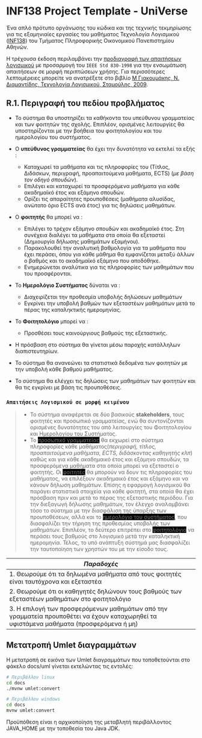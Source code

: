 # INF138 Project Template - UniVerse

Ένα απλό πρότυπο οργάνωσης του κώδικα και της τεχνικής τεκμηρίωσης για τις εξαμηνιαίες εργασίες του μαθήματος Τεχνολογία Λογισμικού ([INF138](https://eclass.aueb.gr/courses/INF138/)) του Τμήματος Πληροφορικής Οικονομικού Πανεπιστημίου Αθηνών.

Η τρέχουσα έκδοση περιλαμβάνει την [προδιαγραφή των απαιτήσεων λογισμικού](docs/markdown/software-requirements.md) με προσαρμογή του `IEEE Std 830-1998` για την ενσωμάτωση απαιτήσεων σε μορφή περιπτώσεων χρήσης. Για περισσότερες λεπτομέρειες μπορείτε να ανατρέξετε στο βιβλίο [Μ Γιακουμάκης, Ν. Διαμαντίδης, Τεχνολογία Λογισμικού, Σταμούλης, 2009](https://www.softeng.gr).

##  R.1. Περιγραφή του πεδίου προβλήματος 
-	Το σύστημα θα υποστηρίζει τα καθήκοντα του υπεύθυνου γραμματείας και των φοιτητών της σχολής. Επιπλέον, ορισμένες λειτουργίες θα υποστηρίζονται με την βοήθεια του φοιτητολογίου και του ημερολογίου του συστήματος.
-	Ο **υπεύθυνος γραμματείας** θα έχει την δυνατότητα να εκτελεί τα εξής :
    -	Καταχωρεί τα μαθήματα και τις πληροφορίες του (Τίτλος, Διδάσκων, περιγραφή, προαπαιτούμενα μαθήματα, ΕCTS) (*με βάση τον οδηγό σπουδών*).
    -  	Επιλέγει και καταχωρεί τα προσφερόμενα μαθήματα για κάθε ακαδημαϊκό έτος και εξάμηνο σπουδών.
    -   Ορίζει τις απαραίτητες προυποθέσεις (μαθήματα αλυσίδας, ανώτατο όριο ECTS ανά έτος) για τις δηλώσεις μαθημάτων.
-   Ο **φοιτητής** θα μπορεί να :
    -	Επιλέγει το τρέχον εξάμηνο σπουδών και ακαδημαϊκό έτος. Στη συνέχεια διαλέγει τα μαθήματα στα οποία θα εξεταστεί (Δημιουργία δήλωσης μαθημάτων εξαμήνου).
    -	Παρακολουθεί την αναλυτική βαθμολογία για τα μαθήματα που έχει περάσει, όπου για κάθε μάθημα θα εμφανίζεται μεταξύ άλλων ο βαθμός και το ακαδημαϊκό εξάμηνο που αποδόθηκε.
    -   Ενημερώνεται αναλύτικα για τις πληροφορίες των μαθημάτων που του προσφέρονται. 
-	Το **Ημερολόγιο Συστήματος** δύναται να :
    -	Διαχειρίζεται την προθεσμία υποβολής δηλώσεων μαθημάτων
    -   Εγκρίνει την υποβολή βαθμών των εξεταστέων μαθημάτων μετά το πέρας της καταληκτικής ημερομηνίας.
-   Το **Φοιτητολόγιο** μπορεί να :
    -   Προσθέσει τους καινούργιους βαθμούς της εξεταστικής.

-	Η πρόσβαση στο σύστημα θα γίνεται μέσω παροχής κατάλληλων διαπιστευτηρίων.
-	Το σύστημα θα ανανεώνει τα στατιστικά δεδομένα των φοιτητών με την υποβολή κάθε βαθμού μαθήματος.
-   Το σύστημα θα ελέγχει τις δηλώσεις των μαθημάτων των φοιτητών και θα τις εγκρίνει με βάση τις προυποθέσεις.

### `Απαιτήσεις Λογισμικού σε μορφή κειμένου`
> - Το σύστημα αναφέρεται σε δύο βασικούς **stakeholders**, τους φοιτητές και προσωπικό γραμματείας, ενώ θα συντονίζονται ορισμένες δυνατότητες του από λειτουργίες του Φοιτητολογίου και Ημερολογίου του Συστήματος.  
> - Το <mark style= 'color:gray; background-color: black'>προσωπικό γραμματείας</mark> θα εκχωρεί στο σύστημα πληροφορίες κάθε μαθήματος(*περιγραφή, τίτλος, προαπαιτούμενα μαθήματα, ECTS, διδάσκοντας καθηγητής κλπ*) καθώς και για κάθε ακαδημαικό έτος και εξάμηνο σπουδών, τα προσφερόμενα μαθήματα στα οποία μπορεί να εξεταστεί ο φοιτητής. Οι <mark style= 'color:gray; background-color: black'>φοιτητές</mark> θα μπορούν να δουν τις πληροφορίες του μαθήματος, να επιλέξουν ακαδημαικό έτος και εξάμηνο και να κάνουν δήλωση μαθημάτων. Επίσης η εφαρμογή λογισμικού θα παράγει στατιστικά στοιχεία για κάθε φοιτητή, στα οποία θα έχει πρόσβαση πριν και μετά το πέρας της εξεταστικής περιόδου. Για την διεξαγωγή δήλωσης μαθημάτων, τον έλεγχο αναλαμβάνει τόσο το σύστημα με την διασφάλιση της ύπαρξης των προυποθέσεων, αλλά και το <mark style= 'color:gray; background-color: black'>ημερολόγιο του συστήματος</mark>, που διασφαλίζει την τήρηση της προθεσμίας υποβολής των μαθημάτων. Επιπλέον, το δεύτερο επιτρέπει στο <mark style= 'color:gray; background-color: black'>φοιτητολόγιο</mark> να περάσει τους βαθμούς στο λογισμικό μετά την καταληκτική ημερομηνία. Τέλος, το υπό ανάπτυξη σύστημά μας διασφαλίζει την ταυτοποίηση των χρηστών του με την είσοδο τους.

| <center>***Παραδοχές***</center> |
| --------------- |
|1. Θεωρούμε ότι τα δηλωμένα μαθήματα από τους φοιτητές είναι ταυτόχρονα και εξεταστέα |
|2. Θεωρούμε ότι οι καθηγητές δηλώνουν τους βαθμούς των εξεταστέων μαθημάτων στο φοιτητολόγιο |
|3. Η επιλογή των προσφερόμενων μαθημάτων από την γραμματεία προυποθέτει να έχουν καταχωρηθεί τα υφιστάμενα μαθήματα (προσφερόμενα ή μη)|

## Μετατροπή Umlet διαγραμμάτων

Η μετατροπή σε εικόνα των Umlet διαγραμμάτων που τοποθετούνται στο φάκελο docs/uml γίνεται εκτελώντας τις εντολές:


```bash
# Περιβάλλον linux
cd docs
./mvnw umlet:convert
```

```bash
# Περιβάλλον windows
cd docs
mvnw umlet:convert
```

Προϋπόθεση είναι η αρχικοποίηση της μεταβλητή περιβάλλοντος JAVA_HOME με την τοποθεσία του Java JDK.
